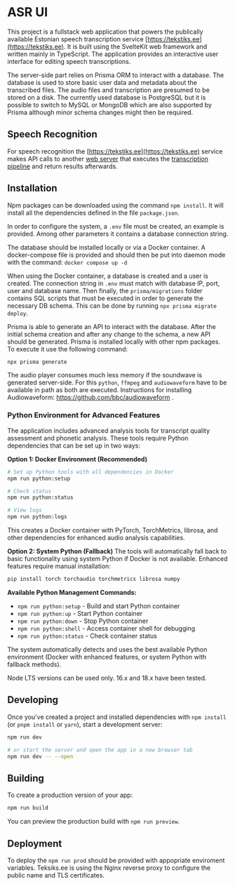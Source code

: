 # ASR UI

This project is a fullstack web application that powers the publically available Estonian speech transcription service [https://tekstiks.ee](https://tekstiks.ee). It is built using the SvelteKit web framework and written mainly in TypeScript. The application provides an interactive user interface for editing speech transcriptions.

The server-side part relies on Prisma ORM to interact with a database. The database is used to store basic user data and metadata about the transcribed files. The audio files and transcription are presumed to be stored on a disk. The currently used database is PostgreSQL but it is possible to switch to MySQL or MongoDB which are also supported by Prisma although minor schema changes might then be required.

## Speech Recognition

For speech recognition the [https://tekstiks.ee](https://tekstiks.ee) service makes API calls to another [web server](https://github.com/taltechnlp/est-asr-backend) that executes the [transcription pipeline](https://github.com/taltechnlp/est-asr-pipeline) and return results afterwards.

## Installation

Npm packages can be downloaded using the command `npm install`. It will install all the dependencies defined in the file `package.json`.

In order to configure the system, a `.env` file must be created, an example is provided. Among other parameters it contains a database connection string.

The database should be installed locally or via a Docker container. A docker-compose file is provided and should then be put into daemon mode with the command:
`docker compose up -d`

When using the Docker container, a database is created and a user is created. The connection string in `.env` must match with database IP, port, user and database name. Then finally, the `prisma/migrations` folder contains SQL scripts that must be executed in order to generate the necessary DB schema. This can be done by running `npx prisma migrate deploy`.

Prisma is able to generate an API to interact with the database. After the initial schema creation and after any change to the schema, a new API should be generated. Prisma is installed locally with other npm packages. To execute it use the following command:

`npx prisma generate`

The audio player consumes much less memory if the soundwave is generated server-side. For this `python`, `ffmpeg` and `audiowaveform` have to be available in path as both are executed. Instructions for installing Audiowaveform: https://github.com/bbc/audiowaveform .

### Python Environment for Advanced Features

The application includes advanced analysis tools for transcript quality assessment and phonetic analysis. These tools require Python dependencies that can be set up in two ways:

**Option 1: Docker Environment (Recommended)**
```bash
# Set up Python tools with all dependencies in Docker
npm run python:setup

# Check status
npm run python:status

# View logs
npm run python:logs
```

This creates a Docker container with PyTorch, TorchMetrics, librosa, and other dependencies for enhanced audio analysis capabilities.

**Option 2: System Python (Fallback)**
The tools will automatically fall back to basic functionality using system Python if Docker is not available. Enhanced features require manual installation:
```bash
pip install torch torchaudio torchmetrics librosa numpy
```

**Available Python Management Commands:**
- `npm run python:setup` - Build and start Python container
- `npm run python:up` - Start Python container
- `npm run python:down` - Stop Python container
- `npm run python:shell` - Access container shell for debugging
- `npm run python:status` - Check container status

The system automatically detects and uses the best available Python environment (Docker with enhanced features, or system Python with fallback methods).

Node LTS versions can be used only. 16.x and 18.x have been tested.

## Developing

Once you've created a project and installed dependencies with `npm install` (or `pnpm install` or `yarn`), start a development server:

```bash
npm run dev

# or start the server and open the app in a new browser tab
npm run dev -- --open
```

## Building

To create a production version of your app:

```bash
npm run build
```

You can preview the production build with `npm run preview`.

## Deployment

To deploy the `npm run prod` should be provided with appopriate enviroment variables. Teksiks.ee is using the Nginx reverse proxy to configure the public name and TLS certificates.
